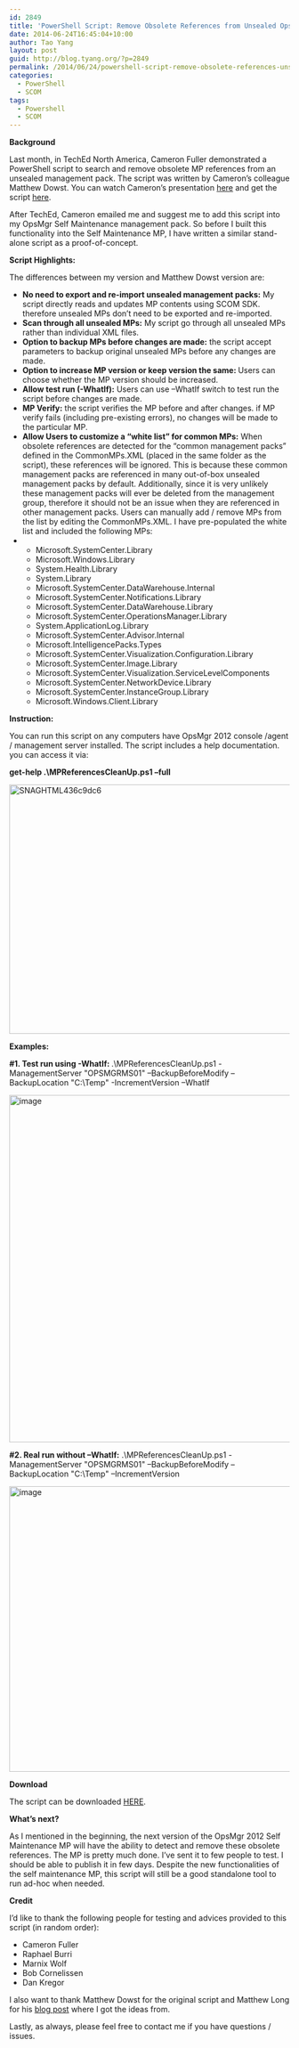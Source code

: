 ```yaml
---
id: 2849
title: 'PowerShell Script: Remove Obsolete References from Unsealed OpsMgr Management Packs'
date: 2014-06-24T16:45:04+10:00
author: Tao Yang
layout: post
guid: http://blog.tyang.org/?p=2849
permalink: /2014/06/24/powershell-script-remove-obsolete-references-unsealed-opsmgr-management-packs/
categories:
  - PowerShell
  - SCOM
tags:
  - Powershell
  - SCOM
---
```

<strong>Background</strong>

Last month, in TechEd North America, Cameron Fuller demonstrated a PowerShell script to search and remove obsolete MP references from an unsealed management pack. The script was written by Cameron’s colleague Matthew Dowst. You can watch Cameron’s presentation <a href="http://channel9.msdn.com/Events/TechEd/NorthAmerica/2014/DCIM-B420#fbid=">here</a> and get the script <a href="http://blogs.catapultsystems.com/mdowst/archive/2014/05/15/scom-amp-scsm-management-pack-cleanup.aspx">here</a>.

After TechEd, Cameron emailed me and suggest me to add this script into my OpsMgr Self Maintenance management pack. So before I built this functionality into the Self Maintenance MP, I have written a similar stand-alone script as a proof-of-concept.

<strong>Script Highlights:</strong>

The differences between my version and Matthew Dowst version are:
<ul>
	<li><strong>No need to export and re-import unsealed management packs:</strong> My script directly reads and updates MP contents using SCOM SDK. therefore unsealed MPs don’t need to be exported and re-imported.</li>
	<li><strong>Scan through all unsealed MPs:</strong> My script go through all unsealed MPs rather than individual XML files.</li>
	<li><strong>Option to backup MPs before changes are made:</strong> the script accept parameters to backup original unsealed MPs before any changes are made.</li>
	<li><strong>Option to increase MP version or keep version the same: </strong>Users can choose whether the MP version should be increased.</li>
	<li><strong>Allow test run (-WhatIf):</strong> Users can use –WhatIf switch to test run the script before changes are made.</li>
	<li><strong>MP Verify:</strong> the script verifies the MP before and after changes. if MP verify fails (including pre-existing errors), no changes will be made to the particular MP.</li>
	<li><strong>Allow Users to customize a “white list” for common MPs:</strong> When obsolete references are detected for the “common management packs” defined in the CommonMPs.XML (placed in the same folder as the script), these references will be ignored. This is because these common management packs are referenced in many out-of-box unsealed management packs by default. Additionally, since it is very unlikely these management packs will ever be deleted from the management group, therefore it should not be an issue when they are referenced in other management packs. Users can manually add / remove MPs from the list by editing the CommonMPs.XML. I have pre-populated the white list and included the following MPs:</li>
	<li>
<ul>
	<li>Microsoft.SystemCenter.Library</li>
	<li>Microsoft.Windows.Library</li>
	<li>System.Health.Library</li>
	<li>System.Library</li>
	<li>Microsoft.SystemCenter.DataWarehouse.Internal</li>
	<li>Microsoft.SystemCenter.Notifications.Library</li>
	<li>Microsoft.SystemCenter.DataWarehouse.Library</li>
	<li>Microsoft.SystemCenter.OperationsManager.Library</li>
	<li>System.ApplicationLog.Library</li>
	<li>Microsoft.SystemCenter.Advisor.Internal</li>
	<li>Microsoft.IntelligencePacks.Types</li>
	<li>Microsoft.SystemCenter.Visualization.Configuration.Library</li>
	<li>Microsoft.SystemCenter.Image.Library</li>
	<li>Microsoft.SystemCenter.Visualization.ServiceLevelComponents</li>
	<li>Microsoft.SystemCenter.NetworkDevice.Library</li>
	<li>Microsoft.SystemCenter.InstanceGroup.Library</li>
	<li>Microsoft.Windows.Client.Library</li>
</ul>
</li>
</ul>
<strong>Instruction:</strong>

You can run this script on any computers have OpsMgr 2012 console /agent / management server installed. The script includes a help documentation. you can access it via:

<strong>get-help .\MPReferencesCleanUp.ps1 –full</strong>

<a href="http://blog.tyang.org/wp-content/uploads/2014/06/SNAGHTML436c9dc6.png"><img style="display: inline; border: 0px;" title="SNAGHTML436c9dc6" src="http://blog.tyang.org/wp-content/uploads/2014/06/SNAGHTML436c9dc6_thumb.png" alt="SNAGHTML436c9dc6" width="580" height="448" border="0" /></a>

<strong>Examples:</strong>

<strong>#1. Test run using -WhatIf: </strong>.\MPReferencesCleanUp.ps1 -ManagementServer "OPSMGRMS01" –BackupBeforeModify –BackupLocation "C:\Temp" -IncrementVersion –WhatIf

<a href="http://blog.tyang.org/wp-content/uploads/2014/06/image4.png"><img style="display: inline; border: 0px;" title="image" src="http://blog.tyang.org/wp-content/uploads/2014/06/image_thumb4.png" alt="image" width="580" height="624" border="0" /></a>

<strong>#2. Real run without –WhatIf:</strong> .\MPReferencesCleanUp.ps1 -ManagementServer "OPSMGRMS01" –BackupBeforeModify –BackupLocation "C:\Temp" –IncrementVersion

<a href="http://blog.tyang.org/wp-content/uploads/2014/06/image5.png"><img style="display: inline; border: 0px;" title="image" src="http://blog.tyang.org/wp-content/uploads/2014/06/image_thumb5.png" alt="image" width="580" height="513" border="0" /></a>

<strong>Download</strong>

The script can be downloaded <a href="http://blog.tyang.org/wp-content/uploads/2014/06/MPReferencesCleanUp.zip">HERE</a>.

<strong>What’s next?</strong>

As I mentioned in the beginning, the next version of the OpsMgr 2012 Self Maintenance MP will have the ability to detect and remove these obsolete references. The MP is pretty much done. I’ve sent it to few people to test. I should be able to publish it in few days. Despite the new functionalities of the self maintenance MP, this script will still be a good standalone tool to run ad-hoc when needed.

<strong>Credit</strong>

I’d like to thank the following people for testing and advices provided to this script (in random order):
<ul>
	<li>Cameron Fuller</li>
	<li>Raphael Burri</li>
	<li>Marnix Wolf</li>
	<li>Bob Cornelissen</li>
	<li>Dan Kregor</li>
</ul>
I also want to thank Matthew Dowst for the original script and Matthew Long for his <a href="http://matthewlong.wordpress.com/2012/12/14/deleting-a-scom-mp-which-the-microsoft-systemcenter-securereferenceoverride-mp-depends-upon/">blog post</a> where I got the ideas from.

Lastly, as always, please feel free to contact me if you have questions / issues.